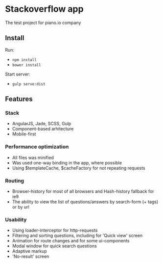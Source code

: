 # Stackoverflow app
The test project for piano.io company

## Install

Run:

  - `npm install`
  - `bower install`

Start server:

  - `gulp serve:dist`

## Features

### Stack

- AngularJS, Jade, SCSS, Gulp
- Component-based arhitecture
- Mobile-first

### Performance optimization

- All files was minified
- Was used one-way binding in the app, where possible
- Using $templateCache, $cacheFactory for not repeating requests

### Routing

- Browser-history for most of all browsers and Hash-history fallback for ie9
- The ability to view the list of questions/answers by search-form (+ tags) or by url

### Usability

- Using loader-interceptor for http-requests
- Filtering and sorting questions, including for 'Quick view' screen
- Animation for route changes and for some ui-components
- Modal window for quick search questions
- Adaptive markup
- 'No-result' screen
